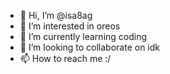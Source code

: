 - 👋 Hi, I’m @isa8ag
- 👀 I’m interested in oreos
- 🌱 I’m currently learning coding
- 💞️ I’m looking to collaborate on idk
- 📫 How to reach me :/

<!---
isa8ag/isa8ag is a ✨ special ✨ repository because its `README.md` (this file) appears on your GitHub profile.
You can click the Preview link to take a look at your changes.
--->
